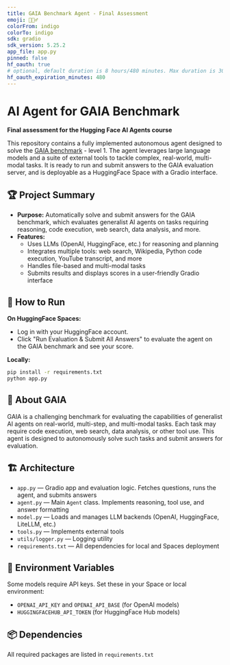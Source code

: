 ```yaml
---
title: GAIA Benchmark Agent - Final Assessment
emoji: 🕵🏻‍♂️
colorFrom: indigo
colorTo: indigo
sdk: gradio
sdk_version: 5.25.2
app_file: app.py
pinned: false
hf_oauth: true
# optional, default duration is 8 hours/480 minutes. Max duration is 30 days/43200 minutes.
hf_oauth_expiration_minutes: 480
---
```


# AI Agent for GAIA Benchmark

**Final assessment for the Hugging Face AI Agents course**

This repository contains a fully implemented autonomous agent designed to solve the [GAIA benchmark](https://arxiv.org/abs/2403.08790) - level 1. The agent leverages large language models and a suite of external tools to tackle complex, real-world, multi-modal tasks. It is ready to run and submit answers to the GAIA evaluation server, and is deployable as a HuggingFace Space with a Gradio interface.

## 🏆 Project Summary
- **Purpose:** Automatically solve and submit answers for the GAIA benchmark, which evaluates generalist AI agents on tasks requiring reasoning, code execution, web search, data analysis, and more.
- **Features:**
  - Uses LLMs (OpenAI, HuggingFace, etc.) for reasoning and planning
  - Integrates multiple tools: web search, Wikipedia, Python code execution, YouTube transcript, and more
  - Handles file-based and multi-modal tasks
  - Submits results and displays scores in a user-friendly Gradio interface

## 🚀 How to Run

**On HuggingFace Spaces:**
- Log in with your HuggingFace account.
- Click "Run Evaluation & Submit All Answers" to evaluate the agent on the GAIA benchmark and see your score.

**Locally:**
```bash
pip install -r requirements.txt
python app.py
```

## 🧠 About GAIA
GAIA is a challenging benchmark for evaluating the capabilities of generalist AI agents on real-world, multi-step, and multi-modal tasks. Each task may require code execution, web search, data analysis, or other tool use. This agent is designed to autonomously solve such tasks and submit answers for evaluation.

## 🏗️ Architecture
- `app.py` — Gradio app and evaluation logic. Fetches questions, runs the agent, and submits answers
- `agent.py` — Main `Agent` class. Implements reasoning, tool use, and answer formatting
- `model.py` — Loads and manages LLM backends (OpenAI, HuggingFace, LiteLLM, etc.)
- `tools.py` — Implements external tools
- `utils/logger.py` — Logging utility
- `requirements.txt` — All dependencies for local and Spaces deployment

## 🔑 Environment Variables
Some models require API keys. Set these in your Space or local environment:
- `OPENAI_API_KEY` and `OPENAI_API_BASE` (for OpenAI models)
- `HUGGINGFACEHUB_API_TOKEN` (for HuggingFace Hub models)

## 📦 Dependencies
All required packages are listed in `requirements.txt`
